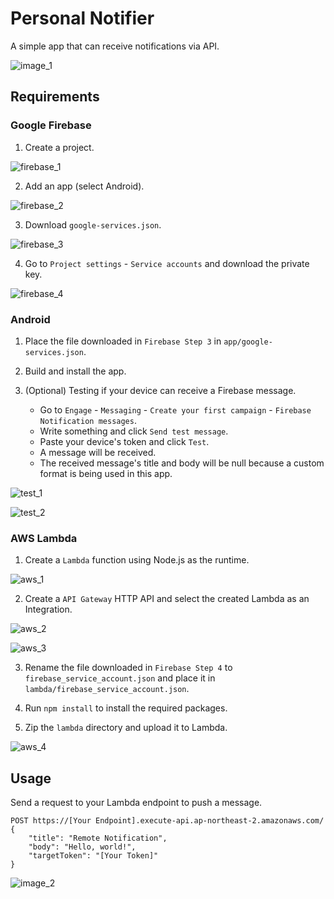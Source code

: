 # Personal Notifier

A simple app that can receive notifications via API.

![image_1](doc/image_1.png)

## Requirements

### Google Firebase

1. Create a project.

![firebase_1](doc/firebase_1.png)

2. Add an app (select Android).

![firebase_2](doc/firebase_2.png)

3. Download `google-services.json`.

![firebase_3](doc/firebase_3.png)

4. Go to `Project settings` - `Service accounts` and download the private key.

![firebase_4](doc/firebase_4.png)

### Android

1. Place the file downloaded in `Firebase Step 3` in `app/google-services.json`.

2. Build and install the app.

3. (Optional) Testing if your device can receive a Firebase message.
    - Go to `Engage` - `Messaging` - `Create your first campaign` - `Firebase Notification messages`.
    - Write something and click `Send test message`.
    - Paste your device's token and click  `Test`.
    - A message will be received.
    - The received message's title and body will be null because a custom format is being used in this app.

![test_1](doc/test_1.png)

![test_2](doc/test_2.png)

### AWS Lambda

1. Create a `Lambda` function using Node.js as the runtime.

![aws_1](doc/aws_1.png)

2. Create a `API Gateway` HTTP API and select the created Lambda as an Integration.

![aws_2](doc/aws_2.png)

![aws_3](doc/aws_3.png)

3. Rename the file downloaded in `Firebase Step 4` to `firebase_service_account.json` and place it in `lambda/firebase_service_account.json`.

4. Run `npm install` to install the required packages.

5. Zip the `lambda` directory and upload it to Lambda.

![aws_4](doc/aws_4.png)

## Usage

Send a request to your Lambda endpoint to push a message.

```
POST https://[Your Endpoint].execute-api.ap-northeast-2.amazonaws.com/
{
    "title": "Remote Notification",
    "body": "Hello, world!",
    "targetToken": "[Your Token]"
}
```

![image_2](doc/image_2.png)
